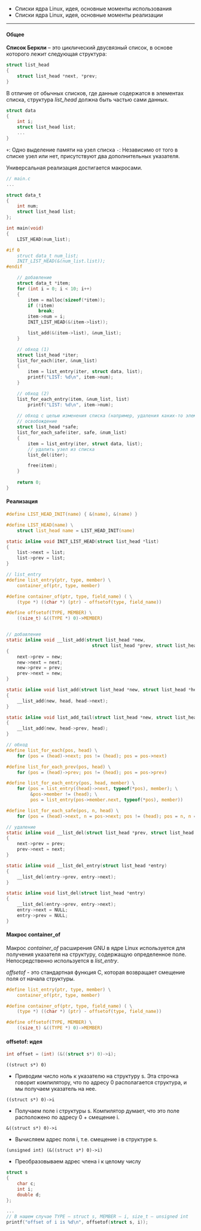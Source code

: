 - Списки ядра Linux, идея, основные моменты использования
- Списки ядра Linux, идея, основные моменты реализации
---
#### **Общее**

**Список Беркли** – это циклический двусвязный список, в основе которого лежит следующая структура:

```c
struct list_head
{
	struct list_head *next, *prev;
}
```

В отличие от обычных списков, где данные содержатся в элементах списка, структура *list_head* должна быть частью сами данных. 

```c
struct data
{
	int i;
	struct list_head list;
	...
}
```

`+`: Одно выделение памяти на узел списка
`-`: Независимо от того в списке узел или нет, присутствуют два дополнительных указателя.

Универсальная реализация достигается макросами.

```c
// main.c
...

struct data_t
{
	int num;
	struct list_head list;
};

int main(void)
{
	LIST_HEAD(num_list);

#if 0
	struct data_t num_list;
	INIT_LIST_HEAD(&(num_list.list));
#endif

	// добавление
	struct data_t *item;
	for (int i = 0; i < 10; i++)
	{
		item = malloc(sizeof(*item));
		if (!item)
			break;
		item->num = i;
		INIT_LIST_HEAD(&(item->list));

		list_add(&(item->list), &num_list);
	}

	// обход (1)
	struct list_head *iter;
	list_for_each(iter, &num_list)
	{
		item = list_entry(iter, struct data, list);
		printf("LIST: %d\n", item->num);
	}

	// обход (2)
	list_for_each_entry(item, &num_list, list)
		printf("LIST: %d\n", item->num);
	
	// обход с целью изменения списка (например, удаления каких-то элементов)
	// освобождение
	struct list_head *safe;
	list_for_each_safe(iter, safe, &num_list)
	{
		item = list_entry(iter, struct data, list);
		// удалить узел из списка
		list_del(iter);

		free(item);
	}
	
	return 0;
}
```

#### **Реализация**

```c
#define LIST_HEAD_INIT(name) { &(name), &(name) }

#define LIST_HEAD(name) \
	struct list_head name = LIST_HEAD_INIT(name)

static inline void INIT_LIST_HEAD(struct list_head *list)
{
	list->next = list;
	list->prev = list;
}

// list_entry
#define list_entry(ptr, type, member) \
	container_of(ptr, type, member)

#define container_of(ptr, type, field_name) ( \
	(type *) ((char *) (ptr) - offsetof(type, field_name))

#define offsetof(TYPE, MEMBER) \
	((size_t) &((TYPE *) 0)->MEMBER)


// добавление
static inline void __list_add(struct list_head *new,
								struct list_head *prev, struct list_head *next)
{
	next->prev = new;
	new->next = next;
	new->prev = prev;
	prev->next = new;
}

static inline void list_add(struct list_head *new, struct list_head *head)
{
	__list_add(new, head, head->next);
}

static inline void list_add_tail(struct list_head *new, struct list_head *head)
{
	__list_add(new, head->prev, head);
}

// обход
#define list_for_each(pos, head) \
	for (pos = (head)->next; pos != (head); pos = pos->next)

#define list_for_each_prev(pos, head) \
	for (pos = (head)->prev; pos != (head); pos = pos->prev)

#define list_for_each_entry(pos, head, member) \
	for (pos = list_entry((head)->next, typeof(*pos), member); \
		 &pos->member != (head); \
		 pos = list_entry(pos->member.next, typeof(*pos), member))

#define list_for_each_safe(pos, n, head) \
	for (pos = (head)->next, n = pos->next; pos != (head); pos = n, n = pos->next)

// удаление
static inline void __list_del(struct list_head *prev, struct list_head *next)
{
	next->prev = prev;
	prev->next = next;
}

static inline void __list_del_entry(struct list_head *entry)
{
	__list_del(entry->prev, entry->next);
}

static inline void list_del(struct list_head *entry)
{
	__list_del(entry->prev, entry->next);
	entry->next = NULL;
	entry->prev = NULL;
}
```

#### **Макрос container_of**

Макрос *container_of* расширения GNU в ядре Linux используется для получения указателя на структуру, содержащую определенное поле. Непосредственно используется в *list_entry*.

*offsetof* - это стандартная функция C, которая возвращает смещение поля от начала структуры.

```c
#define list_entry(ptr, type, member) \
	container_of(ptr, type, member)

#define container_of(ptr, type, field_name) ( \
	(type *) ((char *) (ptr) - offsetof(type, field_name))

#define offsetof(TYPE, MEMBER) \
	((size_t) &((TYPE *) 0)->MEMBER)
```
#### **offsetof: идея**

```c
int offset = (int) (&((struct s*) 0)->i);
```

`((struct s*) 0)`
- Приводим число ноль к указателю на структуру s. Эта строчка
говорит компилятору, что  по адресу 0 располагается структура, и
мы получаем указатель на нее.

`((struct s*) 0)->i`
- Получаем поле i структуры s. Компилятор думает, что это поле расположено по адресу 0 + смещение i.

`&((struct s*) 0)->i`
- Вычисляем адрес поля i, т.е. смещение i в структуре s.

`(unsigned int) (&((struct s*) 0)->i)`
- Преобразовываем адрес члена i к целому числу

```c
struct s
{
	char c;
	int i;
	double d;
};

...
// В нашем случае TYPE – struct s, MEMBER – i, size_t – unsigned int
printf("offset of i is %d\n", offsetof(struct s, i));
```